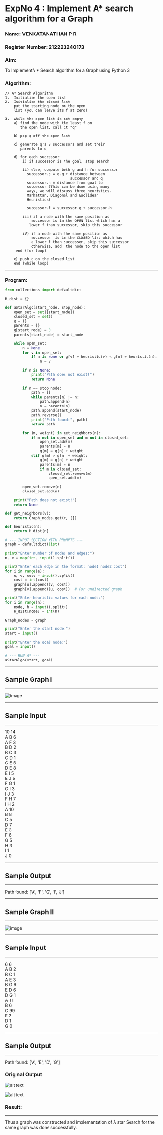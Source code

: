 <h1>ExpNo 4 : Implement A* search algorithm for a Graph</h1> 
<h3>Name: VENKATANATHAN P R</h3>
<h3>Register Number: 212223240173</h3>
<H3>Aim:</H3>
<p>To ImplementA * Search algorithm for a Graph using Python 3.</p>
<H3>Algorithm:</H3>

``````
// A* Search Algorithm
1.  Initialize the open list
2.  Initialize the closed list
    put the starting node on the open 
    list (you can leave its f at zero)

3.  while the open list is not empty
    a) find the node with the least f on 
       the open list, call it "q"

    b) pop q off the open list
  
    c) generate q's 8 successors and set their 
       parents to q
   
    d) for each successor
        i) if successor is the goal, stop search
        
        ii) else, compute both g and h for successor
          successor.g = q.g + distance between 
                              successor and q
          successor.h = distance from goal to 
          successor (This can be done using many 
          ways, we will discuss three heuristics- 
          Manhattan, Diagonal and Euclidean 
          Heuristics)
          
          successor.f = successor.g + successor.h

        iii) if a node with the same position as 
            successor is in the OPEN list which has a 
           lower f than successor, skip this successor

        iV) if a node with the same position as 
            successor  is in the CLOSED list which has
            a lower f than successor, skip this successor
            otherwise, add  the node to the open list
     end (for loop)
  
    e) push q on the closed list
    end (while loop)

``````

<hr>

<h3>Program:</h3>

```python
from collections import defaultdict

H_dist = {}

def aStarAlgo(start_node, stop_node):
    open_set = set([start_node])
    closed_set = set()
    g = {}
    parents = {}
    g[start_node] = 0
    parents[start_node] = start_node

    while open_set:
        n = None
        for v in open_set:
            if n is None or g[v] + heuristic(v) < g[n] + heuristic(n):
                n = v

        if n is None:
            print("Path does not exist!")
            return None

        if n == stop_node:
            path = []
            while parents[n] != n:
                path.append(n)
                n = parents[n]
            path.append(start_node)
            path.reverse()
            print("Path found:", path)
            return path

        for (m, weight) in get_neighbors(n):
            if m not in open_set and m not in closed_set:
                open_set.add(m)
                parents[m] = n
                g[m] = g[n] + weight
            elif g[m] > g[n] + weight:
                g[m] = g[n] + weight
                parents[m] = n
                if m in closed_set:
                    closed_set.remove(m)
                    open_set.add(m)

        open_set.remove(n)
        closed_set.add(n)

    print("Path does not exist!")
    return None

def get_neighbors(v):
    return Graph_nodes.get(v, [])

def heuristic(n):
    return H_dist[n]

# --- INPUT SECTION WITH PROMPTS ---
graph = defaultdict(list)

print("Enter number of nodes and edges:")
n, e = map(int, input().split())

print("Enter each edge in the format: node1 node2 cost")
for i in range(e):
    u, v, cost = input().split()
    cost = int(cost)
    graph[u].append((v, cost))
    graph[v].append((u, cost))  # For undirected graph

print("Enter heuristic values for each node:")
for i in range(n):
    node, h = input().split()
    H_dist[node] = int(h)

Graph_nodes = graph

print("Enter the start node:")
start = input()

print("Enter the goal node:")
goal = input()

# --- RUN A* ---
aStarAlgo(start, goal)
```

<HR>

<h2>Sample Graph I</h2>
<hr>

![image](https://github.com/natsaravanan/19AI405FUNDAMENTALSOFARTIFICIALINTELLIGENCE/assets/87870499/b1377c3f-011a-4c0f-a843-516842ae056a)

<hr>


<h2>Sample Input</h2>
<hr>
10 14 <br>
A B 6 <br>
A F 3 <br>
B D 2 <br>
B C 3 <br>
C D 1 <br>
C E 5 <br>
D E 8 <br>
E I 5 <br>
E J 5 <br>
F G 1 <br>
G I 3 <br>
I J 3 <br>
F H 7 <br>
I H 2 <br>
A 10 <br>
B 8 <br>
C 5 <br>
D 7 <br>
E 3 <br>
F 6 <br>
G 5 <br>
H 3 <br>
I 1 <br>
J 0 <br>
<hr>
<h2>Sample Output</h2>
<hr>
Path found: ['A', 'F', 'G', 'I', 'J']


<hr>
<h2>Sample Graph II</h2>
<hr>

![image](https://github.com/natsaravanan/19AI405FUNDAMENTALSOFARTIFICIALINTELLIGENCE/assets/87870499/acbb09cb-ed39-48e5-a59b-2f8d61b978a3)


<hr>
<h2>Sample Input</h2>
<hr>
6 6 <br>
A B 2 <br>
B C 1 <br>
A E 3 <br>
B G 9 <br>
E D 6 <br>
D G 1 <br>
A 11 <br>
B 6 <br>
C 99 <br>
E 7 <br>
D 1 <br>
G 0 <br>
<hr>
<h2>Sample Output</h2>
<hr>
Path found: ['A', 'E', 'D', 'G']

<h3>Original Output</h3>

![alt text](image.png)

![alt text](image-1.png)

<h3>Result:</h3>
<hr>

Thus a graph was constructed and implemantation of A star Search for the same graph was done successfully.